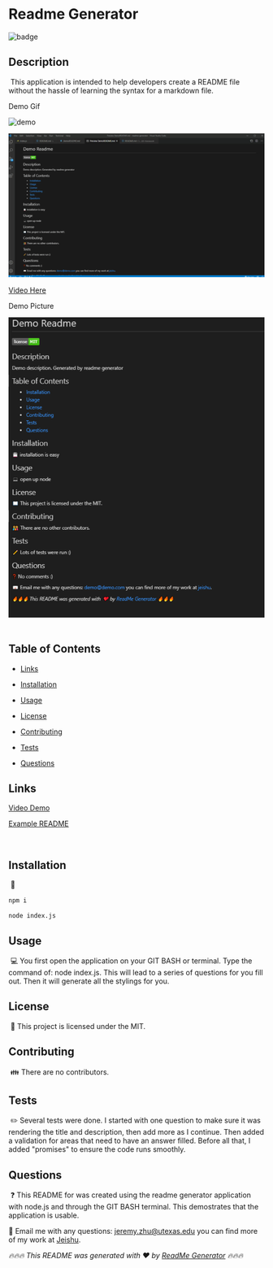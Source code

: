 # Readme Generator
![badge](https://img.shields.io/badge/license-MIT-brightgreen)
​
## Description
​
This application is intended to help developers create a README file without the hassle of learning the syntax for a markdown file.

Demo Gif

![demo](./assets/demo.gif)

![demo](./assets/demo2.gif)

[Video Here](https://drive.google.com/file/d/1Iy6HgrPLC0TjUTtRxV6G6SjbPAPbcA0G/view?usp=sharing)

Demo Picture

![demo](./assets/demopic.png)
​
## Table of Contents 
* [Links](#link)

* [Installation](#installation)
​
* [Usage](#usage)
​
* [License](#license)
​
* [Contributing](#contributing)
​
* [Tests](#tests)
​
* [Questions](#questions)

## Links
[Video Demo](https://drive.google.com/file/d/1Iy6HgrPLC0TjUTtRxV6G6SjbPAPbcA0G/view?usp=sharing)

[Example README](https://github.com/jeishu/readme-generator/blob/main/example/DemoREADME.md)

​
## Installation
​
💾 
``` 
npm i 
```  
``` 
node index.js 
```

## Usage
​
💻 You first open the application on your GIT BASH or terminal. Type the command of: node index.js. This will lead to a series of questions for you fill out. Then it will generate all the stylings for you.
​
## License
​
📖 This project is licensed under the MIT.

## Contributing
​
👪 There are no contributors.
​
## Tests
​
✏️ Several tests were done. I started with one question to make sure it was rendering the title and description, then add more as I continue. Then added a validation for areas that need to have an answer filled. Before all that, I added "promises" to ensure the code runs smoothly.

## Questions
​
❓ This README for was created using the readme generator application with node.js and through the GIT BASH terminal. This demostrates that the application is usable.

📧 Email me with any questions: jeremy.zhu@utexas.edu
you can find more of my work at [Jeishu](https://github.com/jeishu).


_🔥🔥🔥 This README was generated with ❤️ by [ReadMe Generator](https://github.com/jeishu/readme-generator) 🔥🔥🔥_